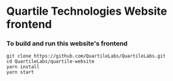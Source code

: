 # Quartile Technologies Website frontend

### To build and run this website's frontend
```
git clone https://github.com/QuartileLabs/QuartileLabs.git
cd QuartileLabs/quartile-website
yarn install
yarn start
```